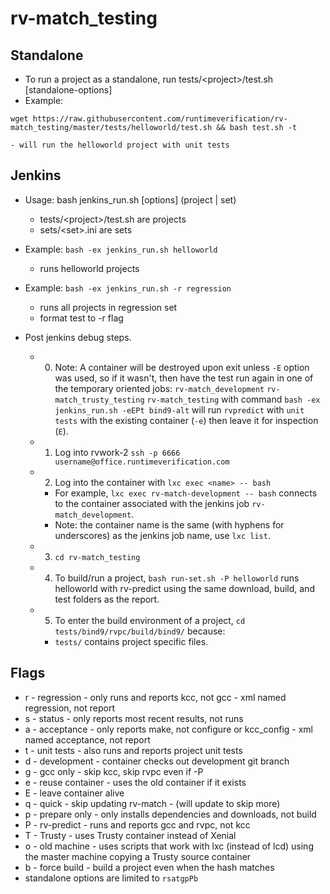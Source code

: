 # rv-match_testing

## Standalone

 - To run a project as a standalone, run tests/\<project\>/test.sh [standalone-options]
 - Example:
```
wget https://raw.githubusercontent.com/runtimeverification/rv-match_testing/master/tests/helloworld/test.sh && bash test.sh -t
```
    - will run the helloworld project with unit tests

## Jenkins

 - Usage: bash jenkins_run.sh [options] (project | set)
    - tests/\<project\>/test.sh are projects
    - sets/\<set\>.ini are sets

 - Example: `bash -ex jenkins_run.sh helloworld`
    - runs helloworld projects
 - Example: `bash -ex jenkins_run.sh -r regression`
    - runs all projects in regression set
    - format test to -r flag

- Post jenkins debug steps.
    - 0. Note: A container will be destroyed upon exit unless `-E` option was used, so if it wasn't, then have the test run again in one of the temporary oriented jobs: `rv-match_development` `rv-match_trusty_testing` `rv-match_testing` with command `bash -ex jenkins_run.sh -eEPt bind9-alt` will run `rvpredict` with `unit tests` with the existing container (`-e`) then leave it for inspection (`E`).
    - 1. Log into rvwork-2 `ssh -p 6666 username@office.runtimeverification.com`
    - 2. Log into the container with `lxc exec <name> -- bash`
        - For example, `lxc exec rv-match-development -- bash` connects to the container associated with the jenkins job `rv-match_development`.
        - Note: the container name is the same (with hyphens for underscores) as the jenkins job name, use `lxc list`.
    - 3. `cd rv-match_testing`
    - 4. To build/run a project, `bash run-set.sh -P helloworld` runs helloworld with rv-predict using the same download, build, and test folders as the report.
    - 5. To enter the build environment of a project, `cd tests/bind9/rvpc/build/bind9/` because:
        - `tests/` contains project specific files.

## Flags

 - r - regression
       - only runs and reports kcc, not gcc
       - xml named regression, not report
 - s - status
       - only reports most recent results, not runs
 - a - acceptance
       - only reports make, not configure or kcc_config
       - xml named acceptance, not report
 - t - unit tests
       - also runs and reports project unit tests
 - d - development
       - container checks out development git branch
 - g - gcc only
       - skip kcc, skip rvpc even if -P
 - e - reuse container
       - uses the old container if it exists
 - E - leave container alive
 - q - quick
       - skip updating rv-match
       - (will update to skip more)
 - p - prepare only
       - only installs dependencies and downloads, not build
 - P - rv-predict
       - runs and reports gcc and rvpc, not kcc
 - T - Trusty
       - uses Trusty container instead of Xenial
 - o - old machine
       - uses scripts that work with lxc (instead of lcd) using the master machine copying a Trusty source container
 - b - force build
       - build a project even when the hash matches
 - standalone options are limited to `rsatgpPb`
